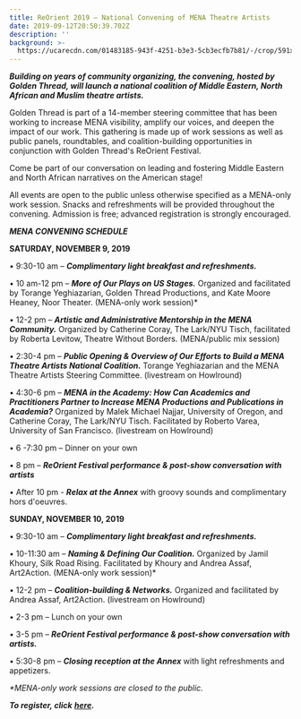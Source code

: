 ```yaml
---
title: ReOrient 2019 — National Convening of MENA Theatre Artists
date: 2019-09-12T20:50:39.702Z
description: ''
background: >-
  https://ucarecdn.com/01483185-943f-4251-b3e3-5cb3ecfb7b81/-/crop/591x310/0,92/-/preview/
---
```

_**Building on years of community organizing, the convening, hosted by Golden Thread, will launch a national coalition of Middle Eastern, North African and Muslim theatre artists.**_ 

Golden Thread is part of a 14-member steering committee that has been working to increase MENA visibility, amplify our voices, and deepen the impact of our work. This gathering is made up of work sessions as well as public panels, roundtables, and coalition-building opportunities in conjunction with Golden Thread's ReOrient Festival. 

Come be part of our conversation on leading and fostering Middle Eastern and North African narratives on the American stage!

All events are open to the public unless otherwise specified as a MENA-only work session. Snacks and refreshments will be provided throughout the convening. Admission is free; advanced registration is strongly encouraged.

_**MENA CONVENING SCHEDULE**_

**SATURDAY, NOVEMBER 9, 2019**

•	9:30-10 am – _**Complimentary light breakfast and refreshments.**_

•	10 am-12 pm – _**More of Our Plays on US Stages.**_ Organized and facilitated by Torange Yeghiazarian, Golden Thread Productions, and Kate Moore Heaney, Noor Theater. (MENA-only work session)*

•	12-2 pm – _**Artistic and Administrative Mentorship in the MENA Community.**_ Organized by Catherine Coray, The Lark/NYU Tisch, facilitated by Roberta Levitow, Theatre Without Borders. (MENA/public mix session)

•	2:30-4 pm – _**Public Opening & Overview of Our Efforts to Build a MENA Theatre Artists National Coalition.**_ Torange Yeghiazarian and the MENA Theatre Artists Steering Committee. (livestream on Howlround)

•	4:30-6 pm – _**MENA in the Academy: How Can Academics and Practitioners Partner to Increase MENA Productions and Publications in Academia?**_ Organized by Malek Michael Najjar, University of Oregon, and Catherine Coray, The Lark/NYU Tisch. Facilitated by Roberto Varea, University of San Francisco. (livestream on Howlround)

•	6 -7:30 pm – Dinner on your own

•	8 pm – _**ReOrient Festival performance & post-show conversation with artists**_

•	After 10 pm - _**Relax at the Annex**_ with groovy sounds and complimentary hors d'oeuvres. 

**SUNDAY, NOVEMBER 10, 2019**

•	9:30-10 am – _**Complimentary light breakfast and refreshments.**_

•	10-11:30 am – _**Naming & Defining Our Coalition.**_ Organized by Jamil Khoury, Silk Road Rising. Facilitated by Khoury and Andrea Assaf, Art2Action. (MENA-only work session)*

•	12-2 pm – _**Coalition-building & Networks.**_ Organized and facilitated by Andrea Assaf, Art2Action. (livestream on Howlround)

•	2-3 pm – Lunch on your own

•	3-5 pm – _**ReOrient Festival performance & post-show conversation with artists.**_

•	5:30-8 pm – _**Closing reception at the Annex**_ with light refreshments and appetizers.

_\*MENA-only work sessions are closed to the public._

_**To register, click**_ [_**here**_](https://goldenthread.secure.force.com/ticket/#/events/a0S3Z000006fS5yUAE)_**.**_

